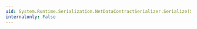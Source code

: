 ```yaml
---
uid: System.Runtime.Serialization.NetDataContractSerializer.Serialize(System.IO.Stream,System.Object)
internalonly: False
---
```

